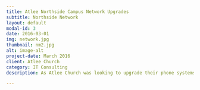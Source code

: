 ```yaml
---
title: Atlee Northside Campus Network Upgrades
subtitle: Northside Network
layout: default
modal-id: 3
date: 2016-03-01
img: network.jpg
thumbnail: nm2.jpg
alt: image-alt
project-date: March 2016
client: Atlee Church
category: IT Consulting
description: As Atlee Church was looking to upgrade their phone systems to VoIP they realized that their network at some of their locations was not going to be able to support it.  As a result we came in and upgraded the network to support the VoIP while still allowing the existing tenant networks and WiFi to continue operating, upgrading some of the wiring, the gateway and switches and finally installing the VoIP phones and confirming they worked.

---
```

